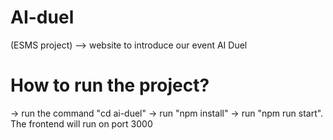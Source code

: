 # AI-duel
(ESMS project) --> website to introduce our event AI Duel

# How to run the project?

-> run the command "cd ai-duel"
-> run "npm install"
-> run "npm run start". The frontend will run on port 3000